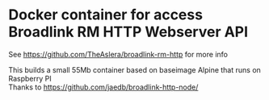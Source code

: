 # Docker container for access Broadlink RM HTTP Webserver API
See https://github.com/TheAslera/broadlink-rm-http for more info

This builds a small 55Mb container based on baseimage Alpine that runs on Raspberry PI<br>
Thanks to https://github.com/jaedb/broadlink-http-node/